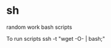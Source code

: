# sh
random work bash scripts


To run scripts
ssh -t <host> "wget -O- <link to raw script> | bash;"
